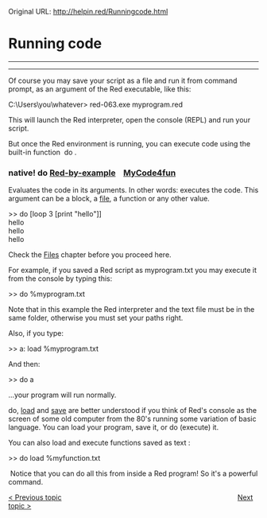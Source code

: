 Original URL: <http://helpin.red/Runningcode.html>

# Running code

* * *

* * *

Of course you may save your script as a file and run it from command prompt, as an argument of the Red executable, like this:

C:\\Users\\you\\whatever&gt; red-063.exe myprogram.red  

This will launch the Red interpreter, open the console (REPL) and run your script.

But once the Red environment is running, you can execute code using the built-in function  do .

### native! do [Red-by-example](http://www.red-by-example.org/#do)    [MyCode4fun](http://www.mycode4fun.co.uk/red-beginners-reference-guide#TOC-Here-we-use:-do-uppercase-and-lowercase-)

Evaluates the code in its arguments. In other words: executes the code. This argument can be a block, a [file](https://ungaretti.gitbooks.io/red-language-notebook/content/files-and-i-o.html), a function or any other value.

&gt;&gt; do \[loop 3 \[print "hello"]]  
hello  
hello  
hello

Check the [Files](http://helpin.red/Files.html) chapter before you proceed here.

For example, if you saved a Red script as myprogram.txt you may execute it from the console by typing this:

&gt;&gt; do %myprogram.txt

Note that in this example the Red interpreter and the text file must be in the same folder, otherwise you must set your paths right.

Also, if you type:

&gt;&gt; a: load %myprogram.txt

And then:

&gt;&gt; do a

...your program will run normally.

do, [load](https://ungaretti.gitbooks.io/red-language-notebook/content/files-and-i-o.html) and [save](https://ungaretti.gitbooks.io/red-language-notebook/content/files-and-i-o.html) are better understood if you think of Red's console as the screen of some old computer from the 80's running some variation of basic language. You can load your program, save it, or do (execute) it.

You can also load and execute functions saved as text :

&gt;&gt; do load %myfunction.txt

 Notice that you can do all this from inside a Red program! So it's a powerful command.

[&lt; Previous topic](http://helpin.red/Consoleinputandoutput.html)                                                                                          [Next topic &gt;](http://helpin.red/Stoppingcode.html)
